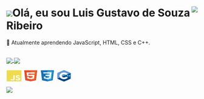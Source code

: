 <div>
  <img align="right" height="430em" src="./github.gif"/>
  <h1 align="left"><img src="https://raw.githubusercontent.com/kaueMarques/kaueMarques/master/hi.gif" height="30px">Olá, eu sou Luis Gustavo de Souza Ribeiro </h1>
</div>

🌱 Atualmente aprendendo JavaScript, HTML, CSS e C++.
##
<a href="https://github.com/LuisRibeiro5/github-readme-stats">
  <img height=176 align="center" src="https://github-readme-stats.vercel.app/api?username=LuisRibeiro5&show_icons=true&theme=tokyonight" />
</a>
<a href="https://github.com/LuisRibeiro5/convoychat">
  <img height=176 align="center" src="https://github-readme-stats.vercel.app/api/top-langs?username=LuisRibeiro5&layout=compact&langs_count=8&card_width=320&show_icons=true&theme=tokyonight" />
</a>

<div style="display: inline_block"><br>
  <img align="center" alt="Luis-Js" height="30" width="40" src="https://raw.githubusercontent.com/devicons/devicon/master/icons/javascript/javascript-plain.svg">
  <img align="center" alt="Luis-HTML" height="30" width="40" src="https://raw.githubusercontent.com/devicons/devicon/master/icons/html5/html5-original.svg">
  <img align="center" alt="Luis-CSS" height="30" width="40" src="https://raw.githubusercontent.com/devicons/devicon/master/icons/css3/css3-original.svg">
  <img align="center" alt="Luis-CSS" height="30" width="40" src="https://raw.githubusercontent.com/devicons/devicon/master/icons/cplusplus/cplusplus-original.svg"><br>

  <a href="https://www.linkedin.com/in/luis-ribeiro-5470a3261/" target="_blank"><img src="https://img.shields.io/badge/-LinkedIn-%230077B5?style=for-the-badge&logo=linkedin&logoColor=white" target="_blank"></a>
  
